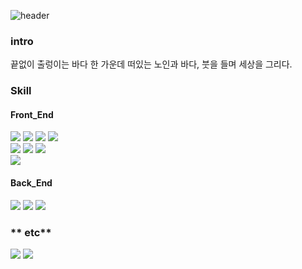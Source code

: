 ![header](https://capsule-render.vercel.app/api?text=안녕하세요&desc=I'm%20donghyun!&type=rect&color=ffb300&fontSize=40&descAlignY=80)

### intro
끝없이 출렁이는 바다 한 가운데 떠있는 노인과 바다, 붓을 들며 세상을 그리다.

### Skill

#### **Front_End**
<img src="https://img.shields.io/badge/HTML5-E34F26?style=flat-square&logo=HTML5&logoColor=fff"/> <img src="https://img.shields.io/badge/CSS-1572B6?style=flat-square&logo=CSS3&logoColor=white"/> <img src="https://img.shields.io/badge/JavaScript-F7DF1E?style=flat-square&logo=JavaScript&logoColor=fff"/> <img src="https://img.shields.io/badge/React-61DAFB?style=flat-square&logo=React&logoColor=white"/>  
<img src="https://img.shields.io/badge/reactRouter-CA4245?style=flat-square&logo=reactRouter&logoColor=000"/> <img src="https://img.shields.io/badge/reactQuery-FF4154?style=flat-square&logo=reactQuery&logoColor=white"/> <img src="https://img.shields.io/badge/styledComponents-FE5196?style=flat-square&logo=styledComponents&logoColor=000"/>  
<img src="https://img.shields.io/badge/Typescript-3178C6?style=flat-square&logo=TypeScript&logoColor=fff"/>

#### **Back_End**
<img src="https://img.shields.io/badge/Firebase-3E31DC?style=flat&logo=FireBase&logoColor=fff" /> <img src="https://img.shields.io/badge/Node.js-DC5B1B?style=flat&logo=Node.js&logoColor=white" />  <img src="https://img.shields.io/badge/MongoDB-1AC8CD?style=flat&logo=MongoDB&logoColor=white" /> 

### ** etc**
<img src="https://img.shields.io/badge/Notion-000?style=flat&logo=Notion&logoColor=#000000" /> <img src="https://img.shields.io/badge/Git-000?style=flat&logo=Git&logoColor=" />
